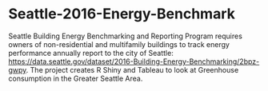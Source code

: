 # Seattle-2016-Energy-Benchmark
Seattle Building Energy Benchmarking and Reporting Program requires owners of non-residential and multifamily buildings to track energy performance annually report to the city of Seattle: https://data.seattle.gov/dataset/2016-Building-Energy-Benchmarking/2bpz-gwpy. The project creates R Shiny and Tableau to look at Greenhouse consumption in the Greater Seattle Area.
